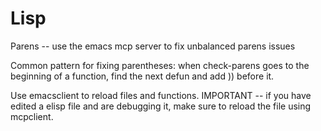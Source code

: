 # Lisp

Parens -- use the emacs mcp server to fix unbalanced parens issues

Common pattern for fixing parentheses: when check-parens goes to the beginning of a function, find the next defun and add )) before it.

Use emacsclient to reload files and functions. IMPORTANT -- if you have edited a elisp file and are debugging it, make sure to reload the file using mcpclient.